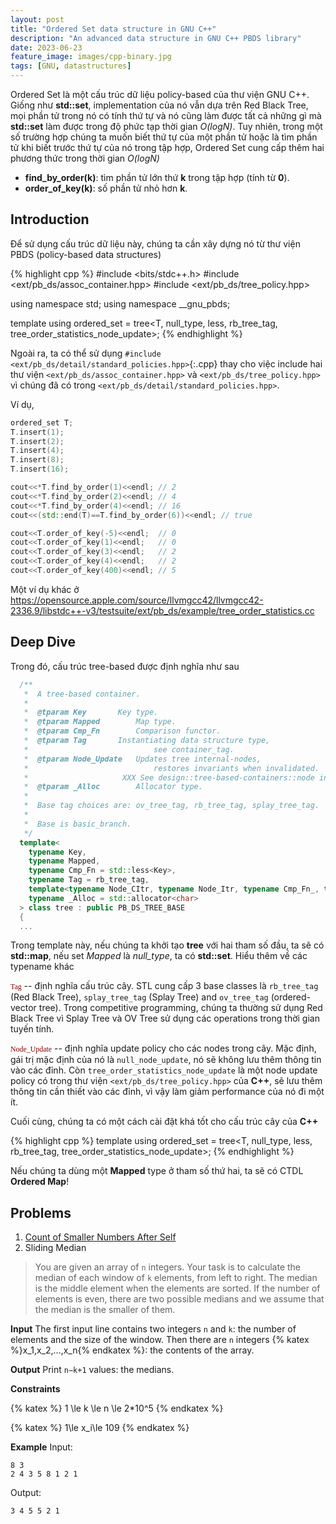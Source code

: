 ```yaml
---
layout: post
title: "Ordered Set data structure in GNU C++"
description: "An advanced data structure in GNU C++ PBDS library"
date: 2023-06-23
feature_image: images/cpp-binary.jpg
tags: [GNU, datastructures]
---
```


Ordered Set là một cấu trúc dữ liệu policy-based của thư viện GNU C++. Giống như **std::set**, implementation của nó vẫn dựa trên Red Black Tree, mọi phần tử trong nó có tính thứ tự và nó cũng làm được tất cả những gì mà **std::set** làm được trong độ phức tạp thời gian *O(logN)*. Tuy nhiên, trong một số trường hợp chúng ta muốn biết thứ tự của một phần tử hoặc là tìm phần tử khi biết trước thứ tự của nó trong tập hợp, Ordered Set cung cấp thêm hai phương thức trong thời gian *O(logN)*
- **find_by_order(k)**: tìm phần tử lớn thứ **k** trong tập hợp (tính từ **0**).
- **order_of_key(k)**: số phần tử nhỏ hơn **k**.


<!--more-->
## Introduction
Để sử dụng cấu trúc dữ liệu này, chúng ta cần xây dựng nó từ thư viện PBDS (policy-based data structures) 

{% highlight cpp %}
#include <bits/stdc++.h>
#include <ext/pb_ds/assoc_container.hpp>
#include <ext/pb_ds/tree_policy.hpp>

using namespace std;
using namespace __gnu_pbds;

template<typename T> using ordered_set = tree<T, null_type, less<T>, rb_tree_tag, tree_order_statistics_node_update>;
{% endhighlight %}

Ngoài ra, ta có thể sử dụng `#include <ext/pb_ds/detail/standard_policies.hpp>`{:.cpp} thay cho việc include hai thư viện `<ext/pb_ds/assoc_container.hpp>` và `<ext/pb_ds/tree_policy.hpp>` vì chúng đã có trong `<ext/pb_ds/detail/standard_policies.hpp>`.

Ví dụ,
```cpp
ordered_set T;
T.insert(1);
T.insert(2);
T.insert(4);
T.insert(8);
T.insert(16);

cout<<*T.find_by_order(1)<<endl; // 2
cout<<*T.find_by_order(2)<<endl; // 4
cout<<*T.find_by_order(4)<<endl; // 16
cout<<(std::end(T)==T.find_by_order(6))<<endl; // true

cout<<T.order_of_key(-5)<<endl;  // 0
cout<<T.order_of_key(1)<<endl;   // 0
cout<<T.order_of_key(3)<<endl;   // 2
cout<<T.order_of_key(4)<<endl;   // 2
cout<<T.order_of_key(400)<<endl; // 5
```

Một ví dụ khác ở https://opensource.apple.com/source/llvmgcc42/llvmgcc42-2336.9/libstdc++-v3/testsuite/ext/pb_ds/example/tree_order_statistics.cc

## Deep Dive
Trong đó, cấu trúc tree-based được định nghĩa như sau
```cpp
  /**
   *  A tree-based container.
   *
   *  @tparam Key 	 	Key type.
   *  @tparam Mapped 	 	Map type.
   *  @tparam Cmp_Fn	 	Comparison functor.
   *  @tparam Tag 	 	Instantiating data structure type,
   *                            see container_tag.
   *  @tparam Node_Update 	Updates tree internal-nodes,
   *                            restores invariants when invalidated.
   *                     XXX See design::tree-based-containers::node invariants.
   *  @tparam _Alloc 	 	Allocator type.
   *
   *  Base tag choices are: ov_tree_tag, rb_tree_tag, splay_tree_tag.
   *
   *  Base is basic_branch.
   */
  template<
    typename Key,
    typename Mapped,
    typename Cmp_Fn = std::less<Key>,
    typename Tag = rb_tree_tag,
    template<typename Node_CItr, typename Node_Itr, typename Cmp_Fn_, typename _Alloc_> class Node_Update = null_node_update,
    typename _Alloc = std::allocator<char> 
  > class tree : public PB_DS_TREE_BASE
  {
  ...
```

Trong template này, nếu chúng ta khởi tạo **tree** với hai tham số đầu, ta sẽ có **std::map**, nếu set *Mapped* là *null_type*, ta có **std::set**. Hiểu thêm về các typename khác

<code class="codeforces" style="color:#800; font-family:Consolas;">Tag</code> -- định nghĩa cấu trúc cây. STL cung cấp 3 base classes là `rb_tree_tag` (Red Black Tree), `splay_tree_tag` (Splay Tree) and `ov_tree_tag` (ordered-vector tree). Trong competitive programming, chúng ta thường sử dụng Red Black Tree vì Splay Tree và OV Tree sử dụng các operations trong thời gian tuyến tính.

<code class="codeforces" style="color:#800; font-family:Consolas;">Node_Update</code> -- định nghĩa update policy cho các nodes trong cây. Mặc định, gái trị mặc định của nó là `null_node_update`, nó sẽ không lưu thêm thông tin vào các đỉnh. Còn `tree_order_statistics_node_update` là một node update policy có trong thư viện `<ext/pb_ds/tree_policy.hpp>` của **C++**, sẽ lưu thêm thông tin cần thiết vào các đỉnh, vì vậy làm giảm performance của nó đi một ít.

Cuối cùng, chúng ta có một cách cài đặt khá tốt cho cấu trúc cây của **C++**

{% highlight cpp %}
template<typename T> using ordered_set = tree<T, null_type, less<T>, rb_tree_tag, tree_order_statistics_node_update>;
{% endhighlight %}

Nếu chúng ta dùng một **Mapped** type ở tham số thứ hai, ta sẽ có CTDL **Ordered Map**!

## Problems
1. [Count of Smaller Numbers After Self](https://leetcode.com/problems/count-of-smaller-numbers-after-self/description/)
2. Sliding Median

> You are given an array of `n` integers. Your task is to calculate the median of each window of `k` elements, from left to right. The median is the middle element when the elements are sorted. If the number of elements is even, there are two possible medians and we assume that the median is the smaller of them.

**Input**
The first input line contains two integers `n` and `k`: the number of elements and the size of the window.
Then there are `n` integers {% katex %}x_1,x_2,…,x_n{% endkatex %}: the contents of the array.

**Output**
Print `n−k+1` values: the medians.

**Constraints**

{% katex %}
1 \le k \le n \le 2*10^5
{% endkatex %}

{% katex %}
1\le x_i\le 109
{% endkatex %}

**Example**
Input:
```
8 3
2 4 3 5 8 1 2 1
```
Output:
```
3 4 5 5 2 1
```